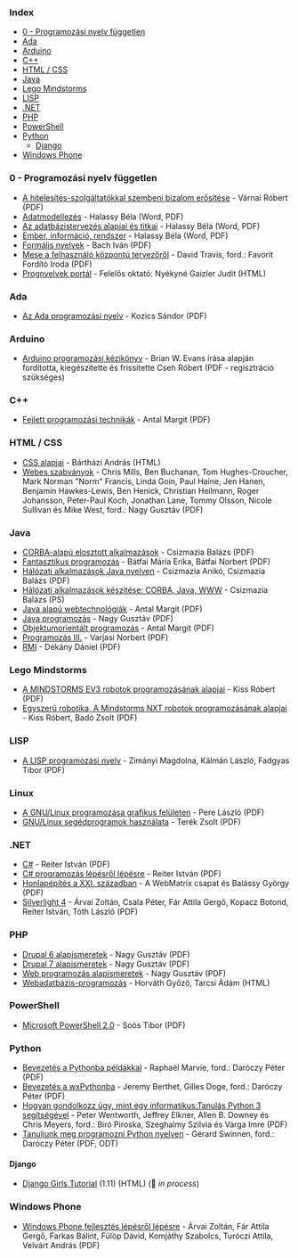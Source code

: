 ### Index

-   [0 - Programozási nyelv független](#0---programozasi-nyelv-fuggetlen)
-   [Ada](#ada)
-   [Arduino](#arduino)
-   [C++](#cpp)
-   [HTML / CSS](#html-css)
-   [Java](#java)
-   [Lego Mindstorms](#lego-mindstorms)
-   [LISP](#lisp)
-   [.NET](#net)
-   [PHP](#php)
-   [PowerShell](#powershell)
-   [Python](#python)
    -   [Django](#django)
-   [Windows Phone](#windows-phone)

### 0 - Programozási nyelv független

-   [A hitelesítés-szolgáltatókkal szembeni bizalom erősítése](http://mek.oszk.hu/03900/03943/index.phtml) - Várnai Róbert (PDF)
-   [Adatmodellezés](http://mek.oszk.hu/11100/11144/index.phtml) - Halassy Béla (Word, PDF)
-   [Az adatbázistervezés alapjai és titkai](http://mek.oszk.hu/11100/11123/index.phtml) - Halassy Béla (Word, PDF)
-   [Ember, információ, rendszer](http://mek.oszk.hu/11100/11122/index.phtml) - Halassy Béla (Word, PDF)
-   [Formális nyelvek](http://mek.oszk.hu/05000/05099/index.phtml) - Bach Iván (PDF)
-   [Mese a felhasználó központú tervezőről](http://mek.oszk.hu/11700/11748/index.phtml) - David Travis, ford.: Favorit Fordító Iroda (PDF)
-   [Prognyelvek portál](http://nyelvek.inf.elte.hu/index.php) - Felelős oktató: Nyékyné Gaizler Judit (HTML)

### Ada

-   [Az Ada programozási nyelv](http://mek.oszk.hu/01200/01256/index.phtml) - Kozics Sándor (PDF)

### Arduino

-   [Arduino programozási kézikönyv](http://avr.tavir.hu) - Brian W. Evans írása alapján fordította, kiegészítette és frissítette Cseh Róbert (PDF - regisztráció szükséges)

<h3 id="cpp">C++</h3>

-   [Fejlett programozási technikák](http://www.ms.sapientia.ro/~manyi/teaching/c++/cpp.pdf) - Antal Margit (PDF)

### HTML / CSS

-   [CSS alapjai](http://weblabor.hu/cikkek/cssalapjai1) - Bártházi András (HTML)
-   [Webes szabványok](http://nagygusztav.hu/webes-szabvanyok) - Chris Mills, Ben Buchanan, Tom Hughes-Croucher, Mark Norman "Norm" Francis, Linda Goin, Paul Haine, Jen Hanen, Benjamin Hawkes-Lewis, Ben Henick, Christian Heilmann, Roger Johansson, Peter-Paul Koch, Jonathan Lane, Tommy Olsson, Nicole Sullivan és Mike West, ford.: Nagy Gusztáv (PDF)

### Java

-   [CORBA-alapú elosztott alkalmazások](http://mek.oszk.hu/01400/01404/index.phtml) - Csizmazia Balázs (PDF)
-   [Fantasztikus programozás](http://mek.oszk.hu/00800/00889/index.phtml) - Bátfai Mária Erika, Bátfai Norbert (PDF)
-   [Hálózati alkalmazások Java nyelven](http://mek.oszk.hu/01300/01304/index.phtml) - Csizmazia Anikó, Csizmazia Balázs (PDF)
-   [Hálózati alkalmazások készítése: CORBA, Java, WWW](http://mek.oszk.hu/01700/01750/index.phtml) - Csizmazia Balázs (PS)
-   [Java alapú webtechnológiák](http://www.ms.sapientia.ro/~manyi/index_java_techn.html) - Antal Margit (PDF)
-   [Java programozás](http://nagygusztav.hu/java-programozas) - Nagy Gusztáv (PDF)
-   [Objektumorientált programozás](http://www.ms.sapientia.ro/~manyi/teaching/oop/oop.pdf) - Antal Margit (PDF)
-   [Programozás III.](http://www.sze.hu/~varjasin/oktat.html) - Varjasi Norbert (PDF)
-   [RMI](http://mek.oszk.hu/01200/01263/index.phtml) - Dékány Dániel (PDF)

### Lego Mindstorms

-   [A MINDSTORMS EV3 robotok programozásának alapjai](https://hdidakt.hu/wp-content/uploads/2016/01/dw_74.pdf) - Kiss Róbert (PDF)
-   [Egyszerű robotika, A Mindstorms NXT robotok programozásának alapjai](http://www.banyai-kkt.sulinet.hu/robotika/Segedanyag/Egyszeru_robotika.pdf) - Kiss Róbert, Badó Zsolt (PDF)

### LISP

-   [A LISP programozási nyelv](http://mek.oszk.hu/07200/07258/index.phtml) - Zimányi Magdolna, Kálmán László, Fadgyas Tibor (PDF)

### Linux

-   [A GNU/Linux programozása grafikus felületen](http://mek.oszk.hu/05500/05528/index.phtml) - Pere László (PDF)
-   [GNU/Linux segédprogramok használata](http://mek.oszk.hu/08700/08742/index.phtml) - Terék Zsolt (PDF)

### .NET

-   [C#](http://mek.oszk.hu/10300/10384/index.phtml) - Reiter István (PDF)
-   [C# programozás lépésről lépésre](http://devportal.hu) - Reiter István (PDF)
-   [Honlapépítés a XXI. században](http://mek.oszk.hu/10300/10392/index.phtml) - A WebMatrix csapat és Balássy György (PDF)
-   [Silverlight 4](http://mek.oszk.hu/10300/10382/index.phtml) - Árvai Zoltán, Csala Péter, Fár Attila Gergő, Kopacz Botond, Reiter István, Tóth László (PDF)

### PHP

-   [Drupal 6 alapismeretek](http://nagygusztav.hu/drupal-6-alapismeretek) - Nagy Gusztáv (PDF)
-   [Drupal 7 alapismeretek](http://nagygusztav.hu/drupal-7-alapismeretek) - Nagy Gusztáv (PDF)
-   [Web programozás alapismeretek](http://nagygusztav.hu/web-programozas) - Nagy Gusztáv (PDF)
-   [Webadatbázis-programozás](http://ade.web.elte.hu/wabp/index.html) - Horváth Győző, Tarcsi Ádám (HTML)

### PowerShell

-   [Microsoft PowerShell 2.0](http://mek.oszk.hu/10400/10402/index.phtml) - Soós Tibor (PDF)

### Python

-   [Bevezetés a Pythonba példákkal](http://mek.oszk.hu/08400/08436/index.phtml) - Raphaël Marvie, ford.: Daróczy Péter (PDF)
-   [Bevezetés a wxPythonba](http://mek.oszk.hu/08400/08446/index.phtml) - Jeremy Berthet, Gilles Doge, ford.: Daróczy Péter (PDF)
-   [Hogyan gondolkozz úgy, mint egy informatikus:Tanulás Python 3 segítségével](https://mtmi.unideb.hu/pluginfile.php/554/mod_resource/content/3/thinkcspy3.pdf) - Peter Wentworth, Jeffrey Elkner, Allen B. Downey és Chris Meyers, ford.: Biró Piroska, Szeghalmy Szilvia és Varga Imre (PDF)
-   [Tanuljunk meg programozni Python nyelven](http://mek.oszk.hu/08400/08435/index.phtml) - Gérard Swinnen, ford.: Daróczy Péter (PDF, ODT)

#### Django

-   [Django Girls Tutorial](https://tutorial.djangogirls.org/hu/) (1.11) (HTML) (:construction: _in process_)

### Windows Phone

-   [Windows Phone fejlesztés lépésről lépésre](http://mek.oszk.hu/10300/10393/) - Árvai Zoltán, Fár Attila Gergő, Farkas Bálint, Fülöp Dávid, Komjáthy Szabolcs, Turóczi Attila, Velvárt András (PDF)

